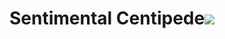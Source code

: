 # Sentimental Centipede![](http://cdn.wikimg.net/strategywiki/images/1/1c/MS_Monster_Giant_Centipede.png)
